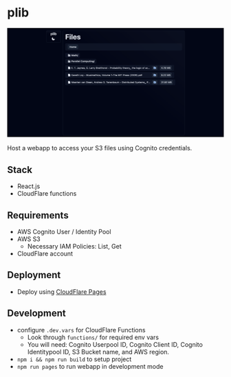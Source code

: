 # plib

![docs/plib.png](docs/plib.png)

Host a webapp to access your S3 files using Cognito credentials. 

## Stack

- React.js
- CloudFlare functions

## Requirements

- AWS Cognito User / Identity Pool
- AWS S3
  - Necessary IAM Policies: List, Get
- CloudFlare account

## Deployment

- Deploy using [CloudFlare Pages](https://developers.cloudflare.com/pages/framework-guides/deploy-anything)

## Development

- configure `.dev.vars` for CloudFlare Functions
  - Look through `functions/` for required env vars
  - You will need: Cognito Userpool ID, Cognito Client ID, Cognito Identitypool ID, S3 Bucket name, and AWS region.
- `npm i && npm run build` to setup project
- `npm run pages` to run webapp in development mode
